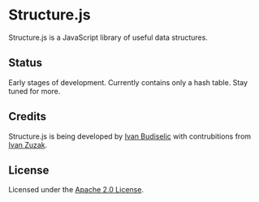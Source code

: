 # Structure.js

Structure.js is a JavaScript library of useful data structures.

## Status

Early stages of development.
Currently contains only a hash table. Stay tuned for more.

## Credits

Structure.js is being developed by [Ivan Budiselic](https://github.com/ibudiselic) with contrubitions from [Ivan Zuzak](http://ivanzuzak.info).

## License

Licensed under the [Apache 2.0 License](https://github.com/ibudiselic/structure.js/blob/master/LICENSE.md).
